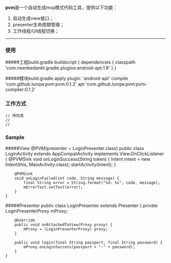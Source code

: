 **pvm**是一个自动生成mvp模式代码工具，提供以下功能：

1. 自动生成view接口；
2. presenter生命周期管理；
3. 工作线程/UI线程切换；

---
### 使用
#####工程build.gradle
	buildscript {
	    dependencies {
	        classpath 'com.neenbedankt.gradle.plugins:android-apt:1.8'
	    }
	}

#####模块build.gradle
	apply plugin: 'android-apt'
    compile 'com.github.lunqw.pvm:pvm:0.1.2'
    apt 'com.github.lunqw.pvm:pvm-compiler:0.1.2'

### 工作方式
	// 待完成
	//
	//

### Sample
#####View
	@PVM(presenter = LoginPresenter.class)
	public class LoginActivity extends AppCompatActivity implements View.OnClickListener {
	    @PVMSink
	    void onLoginSuccess(String token) {
	        Intent intent = new Intent(this, MainActivity.class);
	        startActivity(intent);
	    }
	
	    @PVMSink
	    void onLoginFailed(int code, String message) {
	        final String error = String.format("%d: %s", code, message);
	        mErrorText.setText(error);
	    }
	}

#####Presenter
	public class LoginPresenter extends Presenter {
	    private LoginPresenterProxy mProxy;
	
	    @Override
	    public void onAttachedToView(Proxy proxy) {
	        mProxy = (LoginPresenterProxy) proxy;
	    }
	
	    public void login(final String passport, final String password) {
	        mProxy.onLoginSuccess(passport + "-" + password);
	    }
	}